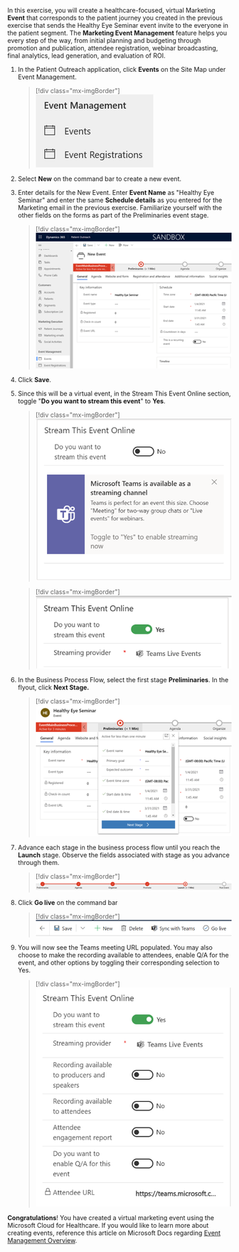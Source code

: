 In this exercise, you will create a healthcare-focused, virtual Marketing **Event** that corresponds to the patient journey you created in the previous exercise that sends the Healthy Eye Seminar event invite to the everyone in the patient segment. The **Marketing Event Management** feature helps you every step of the way, from initial planning and budgeting through promotion and publication, attendee registration, webinar broadcasting, final analytics, lead generation, and evaluation of ROI.

1.  In the Patient Outreach application, click **Events** on the Site Map under Event Management.

	> [!div class="mx-imgBorder"]
	> [![Screenshot of events under event management navigation.](../media/events.png)](../media/events.png#lightbox)

1.  Select **New** on the command bar to create a new event.

1.  Enter details for the New Event. Enter **Event Name** as "Healthy Eye Seminar" and enter the same **Schedule details** as you entered for the Marketing email in the previous exercise. Familiarize yourself with the other fields on the forms as part of the Preliminaries event stage.

	> [!div class="mx-imgBorder"]
	> [![Screenshot of the schedule time zone, start date, and end date.](../media/schedule.png)](../media/schedule.png#lightbox)

1.  Click **Save**.

1.  Since this will be a virtual event, in the Stream This Event Online section, toggle "**Do you want to stream this event**" to **Yes**.

	> [!div class="mx-imgBorder"]
	> [![Screenshot of the stream toggle.](../media/stream.png)](../media/stream.png#lightbox)

	> [!div class="mx-imgBorder"]
	> [![Screenshot of the stream toggle set to yes.](../media/yes-stream.png)](../media/yes-stream.png#lightbox)

1.  In the Business Process Flow, select the first stage **Preliminaries**. In the flyout, click **Next Stage.**

	> [!div class="mx-imgBorder"]
	> [![Screenshot of the next stage button.](../media/next-stage.png)](../media/next-stage.png#lightbox)

1.  Advance each stage in the business process flow until you reach the **Launch** stage. Observe the fields associated with stage as you advance through them.

	> [!div class="mx-imgBorder"]
	> [![Screenshot of the launch stage.](../media/launch.png)](../media/launch.png#lightbox)

1.  Click **Go live** on the command bar

	> [!div class="mx-imgBorder"]
	> [![Screenshot of the go live button on the command bar.](../media/go-live-command.png)](../media/go-live-command.png#lightbox)

1.  You will now see the Teams meeting URL populated. You may also choose to make the recording available to attendees, enable Q/A for the event, and other options by toggling their corresponding selection to Yes.

	> [!div class="mx-imgBorder"]
	> [![Screenshot of the event stream details.](../media/event-details.png)](../media/event-details.png#lightbox)

**Congratulations**! You have created a virtual marketing event using the Microsoft Cloud for Healthcare. If you would like to learn more about creating events, reference this article on Microsoft Docs regarding [Event Management Overview](/dynamics365/marketing/event-management/?azure-portal=true).

